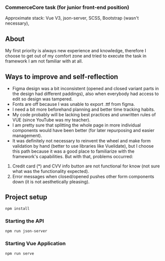 ### CommerceCore task (for junior front-end position)
 Approximate stack: Vue V3, json-server, SCSS, Bootstrap (wasn't necessary),
 
## About
My first priority is always new experience and knowledge, therefore I choose to get out of my comfort zone and tried to execute the task in framework I am not familiar with at all.

## Ways to improve and self-reflection
 * Figma design was a bit inconsistent (opened and closed variant parts in the design had different paddings), also when everybody had access to edit so design was tampered.
 * Fonts are off because I was unable to export .ttf from figma. 
 * I need a bit more beforehand planning and better time tracking habits.
 * My code probably will be lacking best practices and unwritten rules of VUE (since YouTube was my teacher). 
 * I am pretty sure that splitting the whole page in more individual components would have been better (for later repurposing and easier management).
 * It was definitely not necessary to reinvent the wheel and make form validation by hand (better to use libraries like Vuelidate), but I choose this path because it was a good place to familiarize with the framework's capabilities. But with that, problems occurred: 
1. Credit card (*) and CVV info button are not functional for know (not sure what was the functionality expected). 
2. Error messages when closed/opened pushes other form components down (it is not aesthetically pleasing).

  

## Project setup
```
npm install
```

### Starting the API
```
npm run json-server
```

### Starting Vue Application
```
npm run serve
```


